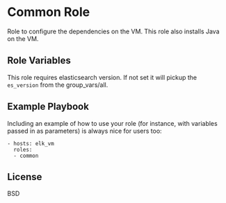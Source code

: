 Common Role
=========

Role to configure the dependencies on the VM. This role also installs Java on the VM.

Role Variables
--------------

This role requires elasticsearch version. If not set it will pickup the ``es_version`` from the group_vars/all.

Example Playbook
----------------

Including an example of how to use your role (for instance, with variables passed in as parameters) is always nice for users too:

    - hosts: elk_vm
      roles:
      - common

License
-------

BSD
